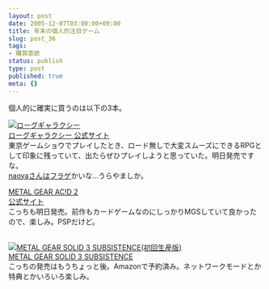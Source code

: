 ```yaml
---
layout: post
date: 2005-12-07T03:00:00+09:00
title: 年末の個人的注目ゲーム
slug: post_36
tags:
- 購買意欲
status: publish
type: post
published: true
meta: {}
---
```

個人的に確実に買うのは以下の3本。 <p> <a href="http://www.amazon.co.jp/exec/obidos/ASIN/B000COFGZI/masawo-22" name="amazletlink" target="_blank"><img border="0" src="http://images-jp.amazon.com/images/P/B000COFGZI.09.MZZZZZZZ.jpg" alt="ローグギャラクシー" /></a>  <a href="http://www.playstation.jp/scej/title/rg/"><br />ローグギャラクシー 公式サイト</a> <br />東京ゲームショウでプレイしたとき、ロード無しで大変スムーズにできるRPGとして印象に残っていて、出たらぜひプレイしようと思っていた。明日発売ですな。 <a href="http://d.hatena.ne.jp/naoya/20051207/1133947198"><br />naoyaさんはフラゲ</a>かいな&hellip;うらやましか。  </p><p><a href="http://www.amazon.co.jp/exec/obidos/ASIN/B000BHGCVI/masawo-22" name="amazletlink" target="_blank">METAL GEAR AC!D 2</a>  <br /><a target="_self" href="http://www.konami.jp/gs/game/mga2/">公式サイト</a><br />こっちも明日発売。前作もカードゲームなのにしっかりMGSしていて良かったので、楽しみ。PSPだけど。<br /><br /></p>  <p><a href="http://www.amazon.co.jp/exec/obidos/ASIN/B0009RQKU8/masawo-22" name="amazletlink" target="_blank"><img border="0" src="http://images-jp.amazon.com/images/P/B0009RQKU8.09.MZZZZZZZ.jpg" alt="METAL GEAR SOLID 3 SUBSISTENCE(初回生産版)" /></a> <br /><a target="_self" href="http://www.konami.jp/gs/game/mgs3_sub/">METAL GEAR SOLID 3 SUBSISTENCE</a><br /> こっちの発売はもうちょっと後。Amazonで予約済み。ネットワークモードとか特典とかいろいろ楽しみ。</p>
